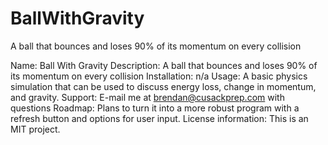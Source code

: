 # BallWithGravity
A ball that bounces and loses 90% of its momentum on every collision

Name: Ball With Gravity
Description: A ball that bounces and loses 90% of its momentum on every collision
Installation: n/a
Usage: A basic physics simulation that can be used to discuss energy loss, change in momentum, and gravity. 
Support: E-mail me at brendan@cusackprep.com with questions
Roadmap: Plans to turn it into a more robust program with a refresh button and options for user input.
License information: This is an MIT project. 
